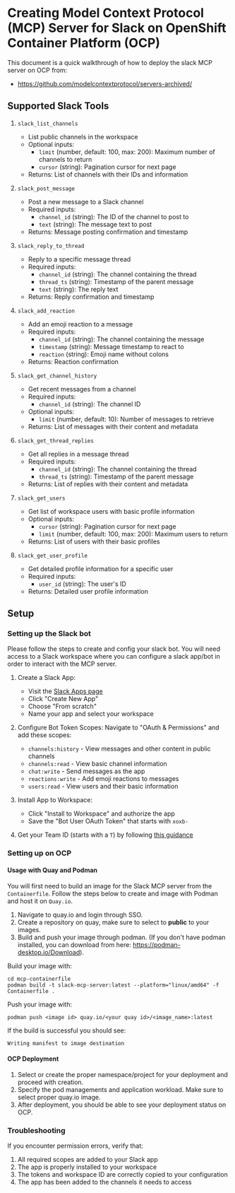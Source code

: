 # Creating Model Context Protocol (MCP) Server for Slack on OpenShift Container Platform (OCP)

This document is a quick walkthrough of how to deploy the slack MCP server on OCP from:

* https://github.com/modelcontextprotocol/servers-archived/

## Supported Slack Tools

1. `slack_list_channels`
   - List public channels in the workspace
   - Optional inputs:
     - `limit` (number, default: 100, max: 200): Maximum number of channels to return
     - `cursor` (string): Pagination cursor for next page
   - Returns: List of channels with their IDs and information

2. `slack_post_message`
   - Post a new message to a Slack channel
   - Required inputs:
     - `channel_id` (string): The ID of the channel to post to
     - `text` (string): The message text to post
   - Returns: Message posting confirmation and timestamp

3. `slack_reply_to_thread`
   - Reply to a specific message thread
   - Required inputs:
     - `channel_id` (string): The channel containing the thread
     - `thread_ts` (string): Timestamp of the parent message
     - `text` (string): The reply text
   - Returns: Reply confirmation and timestamp

4. `slack_add_reaction`
   - Add an emoji reaction to a message
   - Required inputs:
     - `channel_id` (string): The channel containing the message
     - `timestamp` (string): Message timestamp to react to
     - `reaction` (string): Emoji name without colons
   - Returns: Reaction confirmation

5. `slack_get_channel_history`
   - Get recent messages from a channel
   - Required inputs:
     - `channel_id` (string): The channel ID
   - Optional inputs:
     - `limit` (number, default: 10): Number of messages to retrieve
   - Returns: List of messages with their content and metadata

6. `slack_get_thread_replies`
   - Get all replies in a message thread
   - Required inputs:
     - `channel_id` (string): The channel containing the thread
     - `thread_ts` (string): Timestamp of the parent message
   - Returns: List of replies with their content and metadata


7. `slack_get_users`
   - Get list of workspace users with basic profile information
   - Optional inputs:
     - `cursor` (string): Pagination cursor for next page
     - `limit` (number, default: 100, max: 200): Maximum users to return
   - Returns: List of users with their basic profiles

8. `slack_get_user_profile`
   - Get detailed profile information for a specific user
   - Required inputs:
     - `user_id` (string): The user's ID
   - Returns: Detailed user profile information

## Setup

### Setting up the Slack bot

Please follow the steps to create and config your slack bot. You will need access to a Slack workspace where you can configure a slack app/bot in order to interact with the MCP server.
1. Create a Slack App:
   - Visit the [Slack Apps page](https://api.slack.com/apps)
   - Click "Create New App"
   - Choose "From scratch"
   - Name your app and select your workspace

2. Configure Bot Token Scopes:
   Navigate to "OAuth & Permissions" and add these scopes:
   - `channels:history` - View messages and other content in public channels
   - `channels:read` - View basic channel information
   - `chat:write` - Send messages as the app
   - `reactions:write` - Add emoji reactions to messages
   - `users:read` - View users and their basic information

4. Install App to Workspace:
   - Click "Install to Workspace" and authorize the app
   - Save the "Bot User OAuth Token" that starts with `xoxb-`

5. Get your Team ID (starts with a `T`) by following [this guidance](https://slack.com/help/articles/221769328-Locate-your-Slack-URL-or-ID#find-your-workspace-or-org-id)

### Setting up on OCP
#### Usage with Quay and Podman

You will first need to build an image for the Slack MCP server from the `Containerfile`. Follow the steps below to create and image with Podman and host it on `Quay.io`.
1. Navigate to quay.io and login through SSO.
2. Create a repository on quay, make sure to select to **public** to your images.
3. Build and push your image through podman. (If you don't have podman installed, you can download from here: https://podman-desktop.io/Download).

Build your image with:

```
cd mcp-containerfile
podman build -t slack-mcp-server:latest --platform="linux/amd64" -f Containerfile .
```

Push your image with:

`podman push <image id> quay.io/<your quay id>/<image_name>:latest`

If the build is successful you should see:

`Writing manifest to image destination`

#### OCP Deployment
1. Select or create the proper namespace/project for your deployment and proceed with creation.
2. Specify the pod managements and application workload. Make sure to select proper quay.io image.
3. After deployment, you should be able to see your deployment status on OCP.

### Troubleshooting

If you encounter permission errors, verify that:
1. All required scopes are added to your Slack app
2. The app is properly installed to your workspace
3. The tokens and workspace ID are correctly copied to your configuration
4. The app has been added to the channels it needs to access
